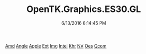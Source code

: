 ﻿---
title: OpenTK.Graphics.ES30.GL
date: 6/13/2016 8:14:45 PM
---

[Amd](T-OpenTK.Graphics.ES30.GL.Amd.html)
[Angle](T-OpenTK.Graphics.ES30.GL.Angle.html)
[Apple](T-OpenTK.Graphics.ES30.GL.Apple.html)
[Ext](T-OpenTK.Graphics.ES30.GL.Ext.html)
[Img](T-OpenTK.Graphics.ES30.GL.Img.html)
[Intel](T-OpenTK.Graphics.ES30.GL.Intel.html)
[Khr](T-OpenTK.Graphics.ES30.GL.Khr.html)
[NV](T-OpenTK.Graphics.ES30.GL.NV.html)
[Oes](T-OpenTK.Graphics.ES30.GL.Oes.html)
[Qcom](T-OpenTK.Graphics.ES30.GL.Qcom.html)
